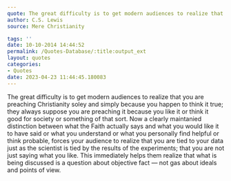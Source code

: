 ```yaml
---
quote: The great difficulty is to get modern audiences to realize that you are preaching Christianity soley and simply because you happen to think it true
author: C.S. Lewis
source: Mere Christianity

tags: ''
date: 10-10-2014 14:44:52
permalink: /Quotes-Database/:title:output_ext
layout: quotes
categories:
- Quotes
date: 2023-04-23 11:44:45.180083
---
```

The great difficulty is to get modern audiences to realize that you are preaching
  Christianity soley and simply because you happen to think it true; they always suppose
  you are preaching it because you like it or think it good for society or something
  of that sort. Now a clearly maintanied distinction between what the Faith actually
  says and what you would like it to have said or what you understand or what you
  personally find helpful or think probable, forces your audience to realize that
  you are tied to your data just as the scientist is tied by the results of the experiments;
  that you are not just saying what you like. This immediately helps them realize
  that what is being discussed is a question about objective fact — not gas about
  ideals and points of view.